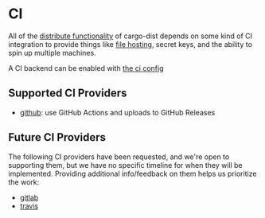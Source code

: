 # CI

All of the [distribute functionality][distribute] of cargo-dist depends on some kind of CI integration to provide things like [file hosting][artifact-url], secret keys, and the ability to spin up multiple machines.

A CI backend can be enabled with [the ci config][config-ci]



## Supported CI Providers

* [github][]: use GitHub Actions and uploads to GitHub Releases




## Future CI Providers

The following CI providers have been requested, and we're open to supporting them, but we have no specific timeline for when they will be implemented. Providing additional info/feedback on them helps us prioritize the work:

* [gitlab](https://github.com/axodotdev/cargo-dist/issues/48)
* [travis](https://github.com/axodotdev/cargo-dist/issues/273)





[config-ci]: ../reference/config.md#ci

[github]: ./github.md

[artifact-url]: ../reference/artifact-url.md
[distribute]: ../introduction.md#distributing